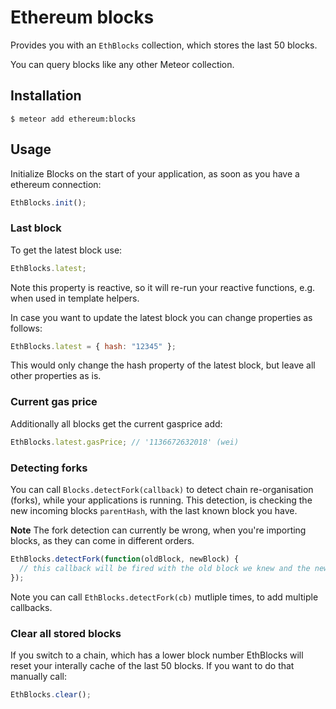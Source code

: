 # Ethereum blocks

Provides you with an `EthBlocks` collection, which stores the last 50 blocks.

You can query blocks like any other Meteor collection.

## Installation

    $ meteor add ethereum:blocks

## Usage

Initialize Blocks on the start of your application, as soon as you have a ethereum connection:

```js
EthBlocks.init();
```

### Last block

To get the latest block use:

```js
EthBlocks.latest;
```

Note this property is reactive, so it will re-run your reactive functions, e.g. when used in template helpers.

In case you want to update the latest block you can change properties as follows:

```js
EthBlocks.latest = { hash: "12345" };
```

This would only change the hash property of the latest block, but leave all other properties as is.

### Current gas price

Additionally all blocks get the current gasprice add:

```js
EthBlocks.latest.gasPrice; // '1136672632018' (wei)
```

### Detecting forks

You can call `Blocks.detectFork(callback)` to detect chain re-organisation (forks), while your applications is running.
This detection, is checking the new incoming blocks `parentHash`, with the last known block you have.

**Note** The fork detection can currently be wrong, when you're importing blocks, as they can come in different orders.

```js
EthBlocks.detectFork(function(oldBlock, newBlock) {
  // this callback will be fired with the old block we knew and the new block.
});
```

Note you can call `EthBlocks.detectFork(cb)` mutliple times, to add multiple callbacks.

### Clear all stored blocks

If you switch to a chain, which has a lower block number EthBlocks will reset your interally cache of the last 50 blocks.
If you want to do that manually call:

```js
EthBlocks.clear();
```
